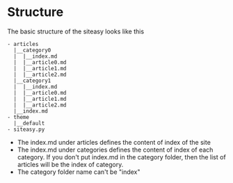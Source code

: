 # Structure

The basic structure of the siteasy looks like this

```
- articles
  |__category0
  |  |__index.md
  |  |__article0.md
  |  |__article1.md
  |  |__article2.md
  |__category1
  |  |__index.md
  |  |__article0.md
  |  |__article1.md
  |  |__article2.md
  |__index.md     
- theme
  |__default
- siteasy.py
```

- The index.md under articles defines the content of index of the site
- The index.md under categories defines the content of index of each category. If you don't put index.md in the category folder, then the list of articles will be the index of category.
- The category folder name can't be "index"

